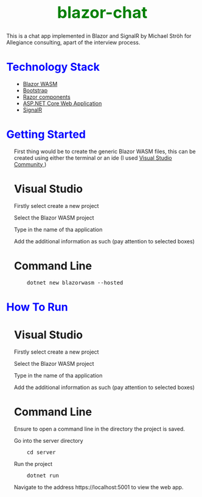   <h1 align="center" style="color:green; font-size: 300%;" > blazor-chat  </h1>

 
This is a chat app implemented in Blazor and SignalR by Michael Ströh for Allegiance consulting, apart of the interview process. 

  <h1 align="left" style="color:blue; font-size: 200%;" > Technology Stack  </h1>
  
<div style="margin-left: 4%">

- [Blazor WASM](https://dotnet.microsoft.com/apps/aspnet/web-apps/blazor)
- [Bootstrap](https://getbootstrap.com/)
- [Razor components](https://docs.microsoft.com/en-us/aspnet/core/blazor/components/?view=aspnetcore-6.0)
- [ASP.NET Core Web Application](https://docs.microsoft.com/en-us/visualstudio/ide/quickstart-aspnet-core?view=vs-2022)
- [SignalR](https://dotnet.microsoft.com/apps/aspnet/signalr)

</div>

  <h1 align="left" style="color:blue; font-size: 200%;" > Getting Started  </h1>

<div style="margin-left: 4%">
First thing would be to create the generic Blazor WASM files, this can be created using either the terminal or an ide (I used <a href="https://visualstudio.microsoft.com/vs/community/"> Visual Studio Community </a> )

# Visual Studio

Firstly select create a new project

Select the Blazor WASM project

Type in the name of tha application

Add the additional information as such (pay attention to selected boxes)
    
    
# Command Line

<pre>
    dotnet new blazorwasm --hosted
</pre>
</div>

  <h1 align="left" style="color:blue; font-size: 200%;" > How To Run  </h1>

<div style="margin-left: 4%">

# Visual Studio

Firstly select create a new project

Select the Blazor WASM project

Type in the name of tha application

Add the additional information as such (pay attention to selected boxes)
    
    
# Command Line
    
Ensure to open a command line in the directory the project is saved.

Go into the server directory
<pre>
    cd server
</pre>

Run the project
<pre>
    dotnet run
</pre>

Navigate to the address https://localhost:5001 to view the web app.
    
</div>






